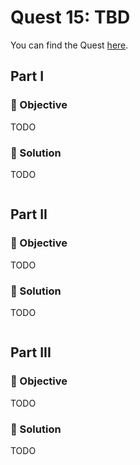 # Quest 15: TBD

You can find the Quest [here](https://everybody.codes/event/2024/quests/15).

## Part I

### 🎯 Objective

TODO

### 📜 Solution

TODO

```js

```

## Part II

### 🎯 Objective

TODO

### 📜 Solution

TODO

```js

```

## Part III

### 🎯 Objective

TODO

### 📜 Solution

TODO

```js

```
